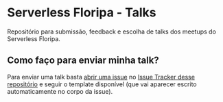 # Serverless Floripa - Talks

Repositório para submissão, feedback e escolha de talks dos meetups do Serverless Floripa.

## Como faço para enviar minha talk?

Para enviar uma talk basta [abrir uma issue](https://github.com/serverlessfloripa/talks/issues/new?template=talks-submission-template.md) no [Issue Tracker desse repositório](https://github.com/serverlessfloripa/talks/issues) e seguir o template disponível (que vai aparecer escrito automaticamente no corpo da issue).
